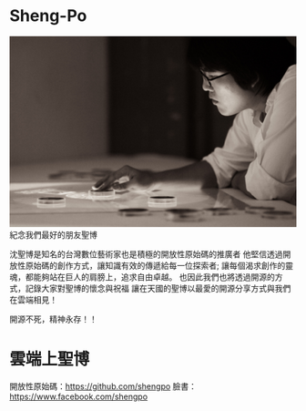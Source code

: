 Sheng-Po
========
![alt tag](https://github.com/aluanwang/Sheng-Po/blob/master/img/shengpo.jpg?raw=true)
紀念我們最好的朋友聖博

沈聖博是知名的台灣數位藝術家也是積極的開放性原始碼的推廣者
他堅信透過開放性原始碼的創作方式，讓知識有效的傳遞給每一位探索者;
讓每個渴求創作的靈魂，都能夠站在巨人的肩膀上，追求自由卓越。
也因此我們也將透過開源的方式，記錄大家對聖博的懷念與祝福
讓在天國的聖博以最愛的開源分享方式與我們在雲端相見！

開源不死，精神永存！！

雲端上聖博
========
開放性原始碼：https://github.com/shengpo
臉書：https://www.facebook.com/shengpo

